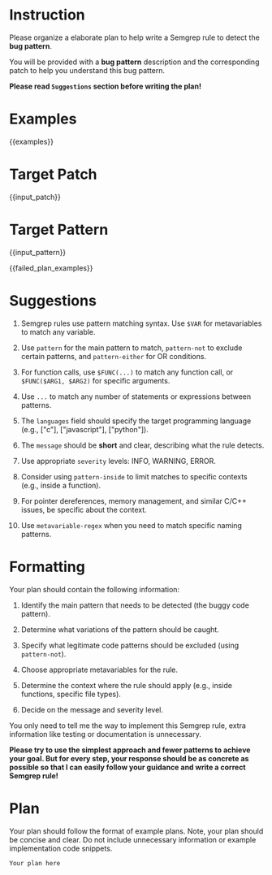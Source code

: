 # Instruction

Please organize a elaborate plan to help write a Semgrep rule to detect the **bug pattern**.

You will be provided with a **bug pattern** description and the corresponding patch to help you understand this bug pattern.

**Please read `Suggestions` section before writing the plan!**

# Examples

{{examples}}

# Target Patch

{{input_patch}}

# Target Pattern

{{input_pattern}}

{{failed_plan_examples}}

# Suggestions

1. Semgrep rules use pattern matching syntax. Use `$VAR` for metavariables to match any variable.

2. Use `pattern` for the main pattern to match, `pattern-not` to exclude certain patterns, and `pattern-either` for OR conditions.

3. For function calls, use `$FUNC(...)` to match any function call, or `$FUNC($ARG1, $ARG2)` for specific arguments.

4. Use `...` to match any number of statements or expressions between patterns.

5. The `languages` field should specify the target programming language (e.g., ["c"], ["javascript"], ["python"]).

6. The `message` should be **short** and clear, describing what the rule detects.

7. Use appropriate `severity` levels: INFO, WARNING, ERROR.

8. Consider using `pattern-inside` to limit matches to specific contexts (e.g., inside a function).

9. For pointer dereferences, memory management, and similar C/C++ issues, be specific about the context.

10. Use `metavariable-regex` when you need to match specific naming patterns.

# Formatting

Your plan should contain the following information:

1. Identify the main pattern that needs to be detected (the buggy code pattern).

2. Determine what variations of the pattern should be caught.

3. Specify what legitimate code patterns should be excluded (using `pattern-not`).

4. Choose appropriate metavariables for the rule.

5. Determine the context where the rule should apply (e.g., inside functions, specific file types).

6. Decide on the message and severity level.

You only need to tell me the way to implement this Semgrep rule, extra information like testing or documentation is unnecessary.

**Please try to use the simplest approach and fewer patterns to achieve your goal. But for every step, your response should be as concrete as possible so that I can easily follow your guidance and write a correct Semgrep rule!**

# Plan

Your plan should follow the format of example plans.
Note, your plan should be concise and clear. Do not include unnecessary information or example implementation code snippets.

```
Your plan here
```
